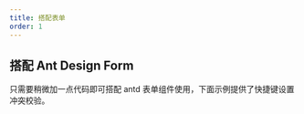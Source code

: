 ```yaml
---
title: 搭配表单
order: 1
---
```


## 搭配 Ant Design Form

只需要稍微加一点代码即可搭配 antd 表单组件使用，下面示例提供了快捷键设置冲突校验。

<code src="../examples/antd-form.tsx"></code>
